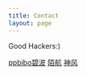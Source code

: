 ```yaml
---
title: Contact
layout: page
---
```


Good Hackers:)

[ppbibo碧波](http://secbook.info)
[陌航](https://wileysec.com)
[神风](https://www.cnblogs.com/wh4am1/)
